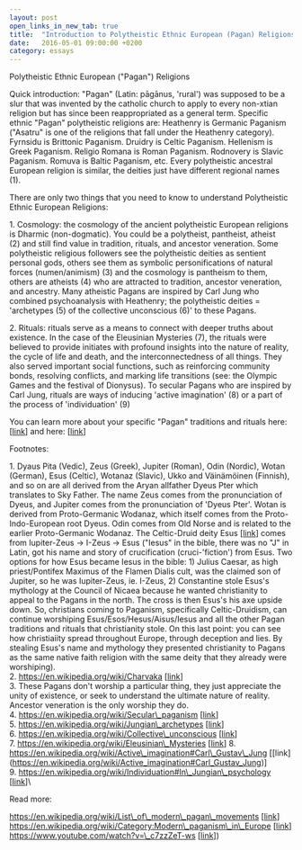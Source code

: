 ```yaml
---
layout: post
open_links_in_new_tab: true
title:  "Introduction to Polytheistic Ethnic European (Pagan) Religions"
date:   2016-05-01 09:00:00 +0200
category: essays
---
```


Polytheistic Ethnic European ("Pagan") Religions

Quick introduction: "Pagan" (Latin: pāgānus, 'rural') was supposed to be a slur that was invented by the catholic church to apply to every non-xtian religion but has since been reappropriated as a general term. Specific ethnic "Pagan" polytheistic religions are: Heathenry is Germanic Paganism ("Asatru" is one of the religions that fall under the Heathenry category). Fyrnsidu is Brittonic Paganism. Druidry is Celtic Paganism. Hellenism is Greek Paganism. Religio Romana is Roman Paganism. Rodnovery is Slavic Paganism. Romuva is Baltic Paganism, etc. Every polytheistic ancestral European religion is similar, the deities just have different regional names (1).

There are only two things that you need to know to understand Polytheistic Ethnic European Religions:

1\. Cosmology: the cosmology of the ancient polytheistic European religions is Dharmic (non-dogmatic). You could be a polytheist, pantheist, atheist (2) and still find value in tradition, rituals, and ancestor veneration. Some polytheistic religious followers see the polytheistic deities as sentient personal gods, others see them as symbolic personifications of natural forces (numen/animism) (3) and the cosmology is pantheism to them, others are atheists (4) who are attracted to tradition, ancestor veneration, and ancestry. Many atheistic Pagans are inspired by Carl Jung who combined psychoanalysis with Heathenry; the polytheistic deities = 'archetypes (5) of the collective unconscious (6)' to these Pagans.

2\. Rituals: rituals serve as a means to connect with deeper truths about existence. In the case of the Eleusinian Mysteries (7), the rituals were believed to provide initiates with profound insights into the nature of reality, the cycle of life and death, and the interconnectedness of all things. They also served important social functions, such as reinforcing community bonds, resolving conflicts, and marking life transitions (see: the Olympic Games and the festival of Dionysus). To secular Pagans who are inspired by Carl Jung, rituals are ways of inducing 'active imagination' (8) or a part of the process of 'individuation' (9)

You can learn more about your specific "Pagan" traditions and rituals here: \[[link](https://ecer-org.eu/organisations/)\] and here: \[[link](https://salonvert.eu)\]

Footnotes:

1\. Dyaus Pita (Vedic), Zeus (Greek), Jupiter (Roman), Odin (Nordic), Wotan (German), Esus (Celtic), Wotanaz (Slavic), Ukko and Väinämöinen (Finnish), and so on are all derived from the Aryan allfather Dyeus Pter which translates to Sky Father. The name Zeus comes from the pronunciation of Dyeus, and Jupiter comes from the pronunciation of 'Dyeus Pter'. Wotan is derived from Proto-Germanic Wodanaz, which itself comes from the Proto-Indo-European root Dyeus. Odin comes from Old Norse and is related to the earlier Proto-Germanic Wodanaz. The Celtic-Druid deity Esus \[[link](https://en.wikipedia.org/wiki/Esus)\] comes from Iupiter-Zeus -> I-Zeus -> Esus ("Iesus" in the bible, there was no "J" in Latin, got his name and story of crucification (cruci-'fiction') from Esus. Two options for how Esus became Iesus in the bible: 1) Julius Caesar, as high priest/Pontifex Maximus of the Flamen Dialis cult, was the claimed son of Jupiter, so he was Iupiter-Zeus, ie. I-Zeus, 2) Constantine stole Esus's mythology at the Council of Nicaea because he wanted christianity to appeal to the Pagans in the north. The cross is then Esus's his axe upside down. So, christians coming to Paganism, specifically Celtic-Druidism, can continue worshiping Esus/Esos/Hesus/Aisus/Iesus and all the other Pagan traditions and rituals that christianity stole. On this last point: you can see how christiaiity spread throughout Europe, through deception and lies. By stealing Esus's name and mythology they presented christianity to Pagans as the same native faith religion with the same deity that they already were worshiping).\
2\. https://en.wikipedia.org/wiki/Charvaka \[[link](https://en.wikipedia.org/wiki/Charvaka)\]\
3\. These Pagans don't worship a particular thing, they just appreciate the unity of existence, or seek to understand the ultimate nature of reality. Ancestor veneration is the only worship they do.\
4\. https://en.wikipedia.org/wiki/Secular\_paganism \[[link](https://en.wikipedia.org/wiki/Secular_paganism)\]\
5\. https://en.wikipedia.org/wiki/Jungian\_archetypes \[[link](https://en.wikipedia.org/wiki/Jungian_archetypes)\]  \
6\. https://en.wikipedia.org/wiki/Collective\_unconscious \[[link](https://en.wikipedia.org/wiki/Collective_unconscious)\]\
7\. https://en.wikipedia.org/wiki/Eleusinian\_Mysteries \[[link](https://en.wikipedia.org/wiki/Eleusinian_Mysteries)\]
8\. https://en.wikipedia.org/wiki/Active\_imagination#Carl\_Gustav\_Jung \[[link]\(https://en.wikipedia.org/wiki/Active_imagination#Carl_Gustav_Jung)\]  
9\. https://en.wikipedia.org/wiki/Individuation#In\_Jungian\_psychology \[[link](https://en.wikipedia.org/wiki/Individuation#In_Jungian_psychology)\]\


  
Read more:  
  
https://en.wikipedia.org/wiki/List\_of\_modern\_pagan\_movements \[[link](https://en.wikipedia.org/wiki/List_of_modern_pagan_movements)\]  
https://en.wikipedia.org/wiki/Category:Modern\_paganism\_in\_Europe \[[link](https://en.wikipedia.org/wiki/Category:Modern_paganism_in_Europe)\]  
https://www.youtube.com/watch?v=\_c7zzZeT-ws \[[link](https://www.youtube.com/watch?v=_c7zzZeT-ws)\])
